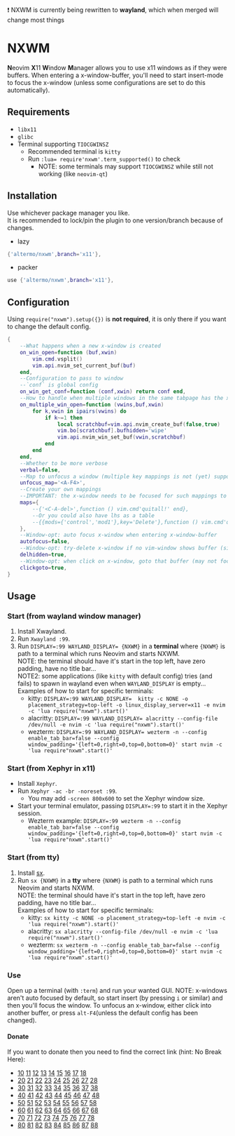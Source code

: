 :exclamation: NXWM is currently being rewritten to **wayland**, which when merged will change most things
# NXWM
**N**eovim **X**11 **W**indow **M**anager allows you to use x11 windows as if they were buffers.
When entering a x-window-buffer, you'll need to start insert-mode to focus the x-window (unless some configurations are set to do this automatically).
## Requirements
+ `libx11`
+ `glibc`
+ Terminal supporting `TIOCGWINSZ`
    + Recommended terminal is `kitty`
    + Run `:lua= require'nxwm'.term_supported()` to check
        + NOTE: some terminals may support `TIOCGWINSZ` while still not working (like `neovim-qt`)
## Installation
Use whichever package manager you like.\
It is recommended to lock/pin the plugin to one version/branch because of changes.

- lazy
```lua
{'altermo/nxwm',branch='x11'},
```
- packer
```lua
use {'altermo/nxwm',branch='x11'},
```

## Configuration
Using `require("nxwm").setup({})` is **not required**, it is only there if you want to change the default config.
```lua
{
    --What happens when a new x-window is created
    on_win_open=function (buf,xwin)
        vim.cmd.vsplit()
        vim.api.nvim_set_current_buf(buf)
    end,
    --Configuration to pass to window
    --`conf` is global config
    on_win_get_conf=function (conf,xwin) return conf end,
    --How to handle when multiple windows in the same tabpage has the x-window-buffer open
    on_multiple_win_open=function (vwins,buf,xwin)
        for k,vwin in ipairs(vwins) do
            if k~=1 then
                local scratchbuf=vim.api.nvim_create_buf(false,true)
                vim.bo[scratchbuf].bufhidden='wipe'
                vim.api.nvim_win_set_buf(vwin,scratchbuf)
            end
        end
    end,
    --Whether to be more verbose
    verbal=false,
    --Map to unfocus a window (multiple key mappings is not (yet) supported)
    unfocus_map='<A-F4>',
    --Create your own mappings
    --IMPORTANT: the x-window needs to be focused for such mappings to work
    maps={
        --{'<C-A-del>',function () vim.cmd'quitall!' end},
        --Or you could also have lhs as a table
        --{{mods={'control','mod1'},key='Delete'},function () vim.cmd'quitall!' end},
    },
    --Window-opt: auto focus x-window when entering x-window-buffer
    autofocus=false,
    --Window-opt: try-delete x-window if no vim-window shows buffer (similar to `bufhidden=wipe`)
    delhidden=true,
    --Window-opt: when click on x-window, goto that buffer (may not focus x-window)
    clickgoto=true,
}
```
## Usage
### Start (from wayland window manager)
1. Install Xwayland.
2. Run `Xwayland :99`.
3. Run `DISPLAY=:99 WAYLAND_DISPLAY= {NXWM}` in a **terminal** where `{NXWM}` is path to a terminal which runs Neovim and starts NXWM. \
NOTE: the terminal should have it's start in the top left, have zero padding, have no title bar...\
NOTE2: some applications (like `kitty` with default config) tries (and fails) to spawn in wayland even when `WAYLAND_DISPLAY` is empty...\
Examples of how to start for specific terminals:
    + kitty: `DISPLAY=:99 WAYLAND_DISPLAY=  kitty -c NONE -o placement_strategy=top-left -o linux_display_server=x11 -e nvim -c 'lua require("nxwm").start()'`
    + alacritty: `DISPLAY=:99 WAYLAND_DISPLAY= alacritty --config-file /dev/null -e nvim -c 'lua require("nxwm").start()'`
    + wezterm: `DISPLAY=:99 WAYLAND_DISPLAY= wezterm -n --config enable_tab_bar=false --config window_padding='{left=0,right=0,top=0,bottom=0}' start nvim -c 'lua require"nxwm".start()'`

### Start (from Xephyr in x11)
  * Install `Xephyr`.
  * Run `Xephyr -ac -br -noreset :99`.
    * You may add `-screen 800x600` to set the Xephyr window size.
  * Start your terminal emulator, passing `DISPLAY=:99` to start it in the Xephyr session.
    * Wezterm example: `DISPLAY=:99 wezterm -n --config enable_tab_bar=false --config window_padding='{left=0,right=0,top=0,bottom=0}' start nvim -c 'lua require"nxwm".start()'`
### Start (from tty)
1. Install [sx](https://github.com/Earnestly/sx).
2. Run `sx {NXWM}` in a **tty** where `{NXWM}` is path to a terminal which runs Neovim and starts NXWM.\
NOTE: the terminal should have it's start in the top left, have zero padding, have no title bar...\
Examples of how to start for specific terminals:
    + kitty: `sx kitty -c NONE -o placement_strategy=top-left -e nvim -c 'lua require("nxwm").start()'`
    + alacritty: `sx alacritty --config-file /dev/null -e nvim -c 'lua require("nxwm").start()'`
    + wezterm: `sx wezterm -n --config enable_tab_bar=false --config window_padding='{left=0,right=0,top=0,bottom=0}' start nvim -c 'lua require"nxwm".start()'`
    <!--+ neovim-qt: `nvim-qt --nofork -- -c 'lua require("nxwm").start()'`-->
### Use
Open up a terminal (with `:term`) and run your wanted GUI.
NOTE: x-windows aren't auto focused by default, so start insert (by pressing `i` or similar) and then you'll focus the window.
To unfocus an x-window, either click into another buffer, or press `alt-F4`(unless the default config has been changed).
#### Donate
If you want to donate then you need to find the correct link (hint: No Break Here):
* [10]() [11]() [12]() [13]() [14]() [15]() [16]() [17]() [18]()
* [20]() [21]() [22]() [23]() [24]() [25]() [26]() [27]() [28]()
* [30]() [31]() [32]() [33]() [34]() [35]() [36]() [37]() [38]()
* [40]() [41]() [42]() [43]() [44]() [45]() [46]() [47]() [48]()
* [50]() [51]() [52]() [53]() [54]() [55]() [56]() [57]() [58]()
* [60]() [61]() [62]() [63]() [64]() [65]() [66]() [67]() [68]()
* [70]() [71]() [72]() [73]() [74]() [75]() [76]() [77]() [78]()
* [80]() [81]() [82]() [83](https://www.buymeacoffee.com/altermo) [84]() [85]() [86]() [87]() [88]()


